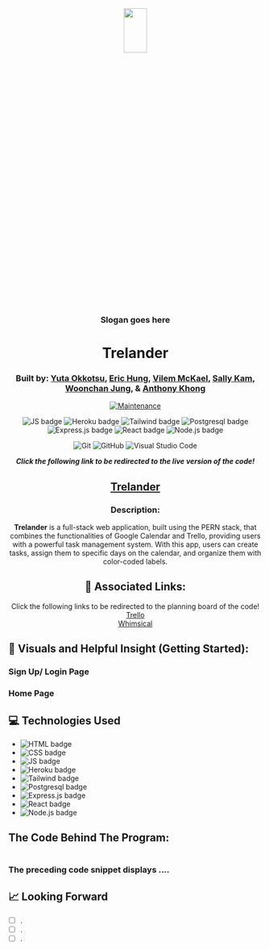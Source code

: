 <div align="center">
  
<img src="" width="30%" height="15%" />

### Slogan goes here

# Trelander

### Built by: **[Yuta Okkotsu](https://www.linkedin.com/in/yutaokkotsu/)**, **[Eric Hung](https://www.linkedin.com/in/erichungdev/)**, **[Vilem McKael](https://www.linkedin.com/in/vilem-mckael/)**, **[Sally Kam](https://www.linkedin.com/in/sallykam/)**, **[Woonchan Jung](https://www.linkedin.com/in/woonchanjung/)**, & **[Anthony Khong](https://www.linkedin.com/in/anthonykhong956/)**

[![Maintenance](https://img.shields.io/badge/Maintained%3F-yes-green.svg)](https://GitHub.com/Naereen/StrapDown.js/graphs/commit-activity)

![JS badge](https://img.shields.io/badge/JavaScript-323330?style=for-the-badge&logo=javascript&logoColor=F7DF1E)
![Heroku badge](https://img.shields.io/badge/Heroku-430098?style=for-the-badge&logo=heroku&logoColor=white)
![Tailwind badge](https://img.shields.io/badge/Tailwind_CSS-38B2AC?style=for-the-badge&logo=tailwind-css&logoColor=white)
![Postgresql badge](https://img.shields.io/badge/PostgreSQL-316192?style=for-the-badge&logo=postgresql&logoColor=white)
![Express.js badge](https://img.shields.io/badge/Express.js-000000?style=for-the-badge&logo=express&logoColor=white)
![React badge](https://img.shields.io/badge/React-20232A?style=for-the-badge&logo=react&logoColor=61DAFB)
![Node.js badge](https://img.shields.io/badge/Node.js-339933?style=for-the-badge&logo=nodedotjs&logoColor=white)

![Git](https://img.shields.io/badge/GIT-E44C30?style=for-the-badge&logo=git&logoColor=white)
![GitHub](https://img.shields.io/badge/GitHub-100000?style=for-the-badge&logo=github&logoColor=white)
![Visual Studio Code](https://img.shields.io/badge/Visual_Studio_Code-0078D4?style=for-the-badge&logo=visual%20studio%20code&logoColor=white)

  
**_Click the following link to be redirected to the live version of the code!_**

## [Trelander]()

### Description:

**Trelander** is a full-stack web application, built using the PERN stack, that combines the functionalities of Google Calendar and Trello, providing users with a powerful task management system. With this app, users can create tasks, assign them to specific days on the calendar, and organize them with color-coded labels.

## :link: Associated Links:

Click the following links to be redirected to the planning board of the code! 
<br />
[Trello](https://trello.com/b/H9bKYFvs/trelander)
<br />
[Whimsical]()
  
</div>

## :camera_flash: Visuals and Helpful Insight (Getting Started):

### Sign Up/ Login Page


### Home Page


## :computer: Technologies Used

- ![HTML badge](https://img.shields.io/badge/HTML5-E34F26?style=for-the-badge&logo=html5&logoColor=white)
- ![CSS badge](https://img.shields.io/badge/CSS3-1572B6?style=for-the-badge&logo=css3&logoColor=white)
- ![JS badge](https://img.shields.io/badge/JavaScript-323330?style=for-the-badge&logo=javascript&logoColor=F7DF1E)
- ![Heroku badge](https://img.shields.io/badge/Heroku-430098?style=for-the-badge&logo=heroku&logoColor=white)
- ![Tailwind badge](https://img.shields.io/badge/Tailwind_CSS-38B2AC?style=for-the-badge&logo=tailwind-css&logoColor=white)
- ![Postgresql badge](https://img.shields.io/badge/PostgreSQL-316192?style=for-the-badge&logo=postgresql&logoColor=white)
- ![Express.js badge](https://img.shields.io/badge/Express.js-000000?style=for-the-badge&logo=express&logoColor=white)
- ![React badge](https://img.shields.io/badge/React-20232A?style=for-the-badge&logo=react&logoColor=61DAFB)
- ![Node.js badge](https://img.shields.io/badge/Node.js-339933?style=for-the-badge&logo=nodedotjs&logoColor=white)

## The Code Behind The Program:

```javascript


```


### The preceding code snippet displays ....

## :chart_with_upwards_trend: Looking Forward

- [ ] .
- [ ] .
- [ ] .
